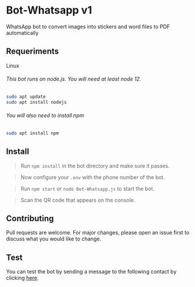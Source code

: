 # Bot-Whatsapp v1
WhatsApp bot to convert images into stickers and word files to PDF automatically

## Requeriments
Linux
###### This bot runs on node.js. You will need at least node 12.

```bash
sudo apt update
sudo apt install nodejs
```
###### You will also need to install npm
```bash
sudo apt install npm
```

## Install
>Run ``npm install`` in the bot directory and make sure it passes.

>Now configure your ``.env`` with the phone number of the bot.

>Run ``npm start`` or ``node Bot-Whatsapp.js`` to start the bot.

>Scan the QR code that appears on the console.



## Contributing
Pull requests are welcome. For major changes, please open an issue first to discuss what you would like to change.


## Test
You can test the bot by sending a message to the following contact by clicking [here](https://walink.co/4f439d).
